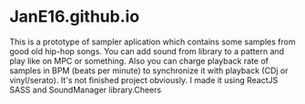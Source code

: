 # JanE16.github.io

This is a prototype of sampler aplication which contains some samples from good old hip-hop songs. 
You can add sound from library to a pattern and play like on MPC or something. Also you can charge playback rate of samples
in BPM (beats per minute) to synchronize it with playback (CDj or vinyl/serato). It's not finished project obviously. 
I made it using ReactJS SASS and SoundManager library.Cheers
